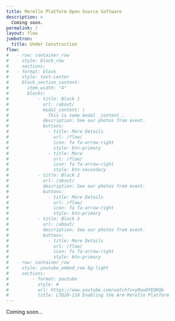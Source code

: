 ```yaml
---
title: Morello Platform Open Source Software
description: >
  Coming soon.
permalink: /
layout: flow
jumbotron:
  title: Under Construction
flow:
#   - row: container_row
#     style: block_row
#     sections:
#   - format: block
#     style: text-center
#     block_section_content:
#       item_width: "4"
#       blocks:
#           - title: Block 1
#             url: /about/
#             modal_content: |
#               This is some modal _content_.
#             description: See our photos from event.
#             buttons:
#               - title: More Details
#                 url: /flow/
#                 icon: fa fa-arrow-right
#                 style: btn-primary
#               - title: More
#                 url: /flow/
#                 icon: fa fa-arrow-right
#                 style: btn-secondary
#           - title: Block 2
#             url: /about/
#             description: See our photos from event.
#             buttons:
#               - title: More Details
#                 url: /flow/
#                 icon: fa fa-arrow-right
#                 style: btn-primary
#           - title: Block 3
#             url: /about/
#             description: See our photos from event.
#             buttons:
#               - title: More Details
#                 url: /flow/
#                 icon: fa fa-arrow-right
#                 style: btn-primary
#   - row: container_row
#     style: youtube_embed_row bg-light
#     sections:
#         - format: youtube
#           style: #
#           url: https://www.youtube.com/watch?v=yRau0YEQKQk
#           title: LTD20-110 Enabling the Arm Morello Platform
---
```


Coming soon...
